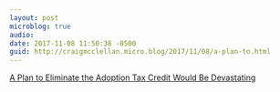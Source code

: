 ```yaml
---
layout: post
microblog: true
audio: 
date: 2017-11-08 11:50:38 -0500
guid: http://craigmcclellan.micro.blog/2017/11/08/a-plan-to.html
---
```

 [A Plan to Eliminate the Adoption Tax Credit Would Be Devastating](https://www.washingtonpost.com/news/acts-of-faith/wp/2017/11/07/a-plan-to-eliminate-the-adoption-tax-credit-would-be-devastating/)
